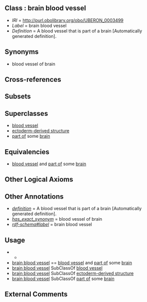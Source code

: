 
## Class : brain blood vessel

 * *IRI* = http://purl.obolibrary.org/obo/UBERON_0003499
 * *Label* = brain blood vessel
 * *Definition* = A blood vessel that is part of a brain [Automatically generated definition].

## Synonyms

 * blood vessel of brain

## Cross-references


## Subsets


## Superclasses

 * [blood vessel](../../UBERON/81/UBERON_0001981.md)
 * [ectoderm-derived structure](../../UBERON/21/UBERON_0004121.md)
 * [part of](../../BFO/50/BFO_0000050.md) some [brain](../../UBERON/55/UBERON_0000955.md)

## Equivalencies

 * [blood vessel](../../UBERON/81/UBERON_0001981.md) and [part of](../../BFO/50/BFO_0000050.md) some [brain](../../UBERON/55/UBERON_0000955.md)

## Other Logical Axioms


## Other Annotations

 * *[definition](../../IAO/15/IAO_0000115.md)* = A blood vessel that is part of a brain [Automatically generated definition].
 * *[has_exact_synonym](../../ym/oboInOwl#hasExactSynonym.md)* = blood vessel of brain
 * *[rdf-schema#label](../../el/rdf-schema#label.md)* = brain blood vessel

## Usage

 * -
 * [brain blood vessel](../../UBERON/99/UBERON_0003499.md) == [blood vessel](../../UBERON/81/UBERON_0001981.md) and [part of](../../BFO/50/BFO_0000050.md) some [brain](../../UBERON/55/UBERON_0000955.md)
 * [brain blood vessel](../../UBERON/99/UBERON_0003499.md) SubClassOf [blood vessel](../../UBERON/81/UBERON_0001981.md)
 * [brain blood vessel](../../UBERON/99/UBERON_0003499.md) SubClassOf [ectoderm-derived structure](../../UBERON/21/UBERON_0004121.md)
 * [brain blood vessel](../../UBERON/99/UBERON_0003499.md) SubClassOf [part of](../../BFO/50/BFO_0000050.md) some [brain](../../UBERON/55/UBERON_0000955.md)

## External Comments

